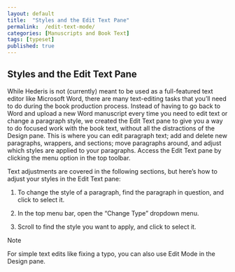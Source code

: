 ```yaml
---
layout: default
title:  "Styles and the Edit Text Pane"
permalink:  /edit-text-mode/
categories: [Manuscripts and Book Text]
tags: [typeset]
published: true
---
```


<section data-type="chapter" class="hsecchapter" data-hederis-type="hsecchapter" id="edit-text-mode" data-pi-attrs="id: edit-text-mode; data-tags: typeset;" role="doc-chapter" data-tags="typeset" data-author-name=" " data-book-title=" " title="Styles and the Edit Text Pane"><h1 data-hederis-type="hblkchaptitle" class="hblkchaptitle" id="pfPf5bwv4">Styles and the Edit Text Pane</h1><p class="hblkp" data-hederis-type="hblkp" id="pSh36Iuje">While Hederis is not (currently) meant to be used as a full-featured text editor like Microsoft Word, there are many text-editing tasks that you&#8217;ll need to do during the book production process. Instead of having to go back to Word and upload a new Word manuscript every time you need to edit text or change a paragraph style, we created the Edit Text pane to give you a way to do focused work with the book text, without all the distractions of the Design pane. This is where you can edit paragraph text; add and delete new paragraphs, wrappers, and sections; move paragraphs around, and adjust which styles are applied to your paragraphs. Access the Edit Text pane by clicking the menu option in the top toolbar.</p><p class="hblkp" data-hederis-type="hblkp" id="pyCD281nm">Text adjustments are covered in the following sections, but here&#8217;s how to adjust your styles in the Edit Text pane:</p><ol class="hwprnumlist" data-hederis-type="hwprnumlist" id="pN3FIKTiK"><li class="hblkoli" data-hederis-type="hblkoli" id="li3h5IHn7d"><p class="hblkoli" data-hederis-type="hblklip" id="p5rAuycJg">To change the style of a paragraph, find the paragraph in question, and click to select it.</p></li><li class="hblkoli" data-hederis-type="hblkoli" id="lif2tPk7mO"><p class="hblkoli" data-hederis-type="hblklip" id="p1NdZmeg0">In the top menu bar, open the &#8220;Change Type&#8221; dropdown menu.</p></li><li class="hblkoli" data-hederis-type="hblkoli" id="liTubi6Hh8"><p class="hblkoli" data-hederis-type="hblklip" id="pUH2j2w5H">Scroll to find the style you want to apply, and click to select it.</p></li></ol><aside class="hwprbox box" data-hederis-type="hwprbox" id="pEZ0lf1tm" data-type="sidebar"><p class="hblktype" data-hederis-type="hblktype" id="pSFFBvmfr">Note</p><p class="hblkp" data-hederis-type="hblkp" id="p0FYus3cW">For simple text edits like fixing a typo, you can also use Edit Mode in the Design pane.</p></aside></section>